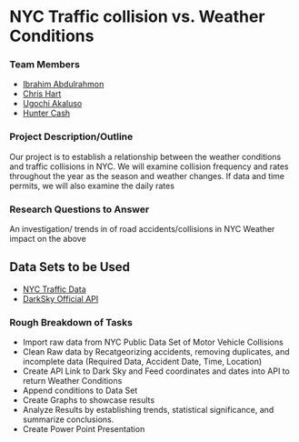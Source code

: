 # NYC Traffic collision vs. Weather Conditions

### Team Members

- [Ibrahim Abdulrahmon](https://github.com/abdulib "GitHub")
- [Chris Hart](https://github.com/zebuite "Github")
- [Ugochi Akaluso](https://github.com/ugochi "GitHub")
- [Hunter Cash](https://github.com/huntercash "GitHub")

### Project Description/Outline

Our project is to establish a relationship between the weather conditions and traffic collisions in NYC. We will examine collision frequency and rates throughout the year as the season and weather changes. If data and time permits, we will also examine the daily rates

### Research Questions to Answer

An investigation/ trends in of road accidents/collisions in NYC
Weather impact on the above
## Data Sets to be Used
- [NYC Traffic Data](https://data.cityofnewyork.us/Public-Safety/NYPD-Motor-Vehicle-Collisions/h9gi-nx95 "NYC Traffic Data")
- [DarkSky Official API](https://darksky.net/dev "Dark Sky API")

### Rough Breakdown of Tasks

- Import raw data from NYC Public Data Set of Motor Vehicle Collisions
- Clean Raw data by Recatgeorizing accidents, removing duplicates, and incomplete data
(Required Data, Accident Date, Time, Location)
- Create API Link to Dark Sky and Feed coordinates and dates into API to return Weather Conditions
- Append conditions to Data Set
- Create Graphs to showcase results
- Analyze Results by establishing trends, statistical significance, and summarize conclusions.
- Create Power Point Presentation 
